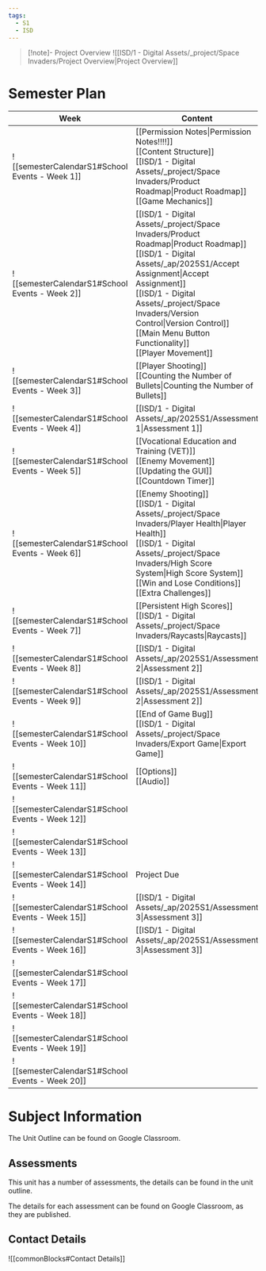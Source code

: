 ```yaml
---
tags:
  - S1
  - ISD
---
```

> [!note]- Project Overview 
> ![[ISD/1 - Digital Assets/_project/Space Invaders/Project Overview|Project Overview]]


# Semester Plan

| Week                                            | Content                                                                                                                                                                                                                                                                                                               | Submissions                                                                 |
| ----------------------------------------------- | --------------------------------------------------------------------------------------------------------------------------------------------------------------------------------------------------------------------------------------------------------------------------------------------------------------------- | --------------------------------------------------------------------------- |
| ![[semesterCalendarS1#School Events - Week 1]]  | [[Permission Notes\|Permission Notes!!!!]]<br>[[Content Structure]]<br>[[ISD/1 - Digital Assets/_project/Space Invaders/Product Roadmap\|Product Roadmap]]<br>[[Game Mechanics]]                                                                                                                                      |                                                                             |
| ![[semesterCalendarS1#School Events - Week 2]]  | [[ISD/1 - Digital Assets/_project/Space Invaders/Product Roadmap\|Product Roadmap]]<br>[[ISD/1 - Digital Assets/_ap/2025S1/Accept Assignment\|Accept Assignment]]<br>[[ISD/1 - Digital Assets/_project/Space Invaders/Version Control\|Version Control]]<br>[[Main Menu Button Functionality]]<br>[[Player Movement]] |                                                                             |
| ![[semesterCalendarS1#School Events - Week 3]]  | [[Player Shooting]]<br>[[Counting the Number of Bullets\|Counting the Number of Bullets]]                                                                                                                                                                                                                             |                                                                             |
| ![[semesterCalendarS1#School Events - Week 4]]  | [[ISD/1 - Digital Assets/_ap/2025S1/Assessment 1\|Assessment 1]]                                                                                                                                                                                                                                                      | [[ISD/1 - Digital Assets/_ap/2025S1/Assessment 1\|Assessment 1 Due Friday]] |
| ![[semesterCalendarS1#School Events - Week 5]]  | [[Vocational Education and Training (VET)]]<br>[[Enemy Movement]]<br>[[Updating the GUI]]<br>[[Countdown Timer]]<br>                                                                                                                                                                                                  | ICTICT214 - Google classroom                                                |
| ![[semesterCalendarS1#School Events - Week 6]]  | [[Enemy Shooting]]<br>[[ISD/1 - Digital Assets/_project/Space Invaders/Player Health\|Player Health]]<br>[[ISD/1 - Digital Assets/_project/Space Invaders/High Score System\|High Score System]]<br>[[Win and Lose Conditions]]<br>[[Extra Challenges]]                                                               |                                                                             |
| ![[semesterCalendarS1#School Events - Week 7]]  | [[Persistent High Scores]]<br>[[ISD/1 - Digital Assets/_project/Space Invaders/Raycasts\|Raycasts]]                                                                                                                                                                                                                   |                                                                             |
| ![[semesterCalendarS1#School Events - Week 8]]  | [[ISD/1 - Digital Assets/_ap/2025S1/Assessment 2\|Assessment 2]]                                                                                                                                                                                                                                                      |                                                                             |
| ![[semesterCalendarS1#School Events - Week 9]]  | [[ISD/1 - Digital Assets/_ap/2025S1/Assessment 2\|Assessment 2]]                                                                                                                                                                                                                                                      | [[ISD/1 - Digital Assets/_ap/2025S1/Assessment 2\|Assessment 2 Due Friday]] |
| ![[semesterCalendarS1#School Events - Week 10]] | [[End of Game Bug]]<br>[[ISD/1 - Digital Assets/_project/Space Invaders/Export Game\|Export Game]]                                                                                                                                                                                                                    |                                                                             |
| ![[semesterCalendarS1#School Events - Week 11]] | [[Options]]<br>[[Audio]]                                                                                                                                                                                                                                                                                              |                                                                             |
| ![[semesterCalendarS1#School Events - Week 12]] |                                                                                                                                                                                                                                                                                                                       |                                                                             |
| ![[semesterCalendarS1#School Events - Week 13]] |                                                                                                                                                                                                                                                                                                                       |                                                                             |
| ![[semesterCalendarS1#School Events - Week 14]] | Project Due<br>                                                                                                                                                                                                                                                                                                       |                                                                             |
| ![[semesterCalendarS1#School Events - Week 15]] | [[ISD/1 - Digital Assets/_ap/2025S1/Assessment 3\|Assessment 3]]                                                                                                                                                                                                                                                      |                                                                             |
| ![[semesterCalendarS1#School Events - Week 16]] | [[ISD/1 - Digital Assets/_ap/2025S1/Assessment 3\|Assessment 3]]                                                                                                                                                                                                                                                      | **Friday** [[ISD/1 - Digital Assets/_ap/2025S1/Assessment 3\|Assessment 3]] |
| ![[semesterCalendarS1#School Events - Week 17]] |                                                                                                                                                                                                                                                                                                                       |                                                                             |
| ![[semesterCalendarS1#School Events - Week 18]] |                                                                                                                                                                                                                                                                                                                       |                                                                             |
| ![[semesterCalendarS1#School Events - Week 19]] |                                                                                                                                                                                                                                                                                                                       |                                                                             |
| ![[semesterCalendarS1#School Events - Week 20]] |                                                                                                                                                                                                                                                                                                                       |                                                                             |

# Subject Information

The Unit Outline can be found on Google Classroom.

## Assessments

This unit has a number of assessments, the details can be found in the unit outline.

The details for each assessment can be found on Google Classroom, as they are published.

## Contact Details

![[commonBlocks#Contact Details]]

